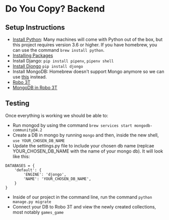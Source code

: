 # Do You Copy? Backend

## Setup Instructions
- [Install Python](https://www.python.org/downloads/): Many machines will come with Python out of the box, but this project requires version 3.6 or higher. If you have homebrew, you can use the command `brew install python`.
- [Installing Packages](https://packaging.python.org/tutorials/installing-packages/)
- Install Django: `pip install pipenv`, `pipenv shell`
- [Install Djongo](https://nesdis.github.io/djongo/integrating-django-with-mongodb/) `pip install djongo`
- Install MongoDB: Homebrew doesn't support Mongo anymore so we can use [this](https://docs.mongodb.com/manual/tutorial/install-mongodb-on-os-x/) instead.
- [Robo 3T](https://robomongo.org/)
- [MongoDB in Robo 3T](https://kb.objectrocket.com/mongo-db/how-to-setup-a-mongodb-database-in-robo-3t-344#:~:text=Creating%20the%20MongoDB%20Database%20in%20Robo%203T%20GUI,-Once%20the%20connection&text=To%20create%20a%20new%20MongoDB,the%20%E2%80%9CDatabase%20Name%E2%80%9D%20field.)

## Testing
Once everything is working we should be able to:
- Run mongod by using the command `brew services start mongodb-community@4.2`
- Create a DB in mongo by running `mongo` and then, inside the new shell, `use YOUR_CHOSEN_DB_NAME`
- Update the settings.py file to include your chosen db name (replcae YOUR_CHOSEN_DB_NAME with the name of your mongo db). It will look like this:
```
DATABASES = {
    'default': {
        'ENGINE': 'djongo',
        'NAME': 'YOUR_CHOSEN_DB_NAME',
    }
}
```
- Inside of our project in the command line, run the command `python manage.py migrate`
- Connect your DB to Robo 3T and view the newly created collections, most notably `games_game`